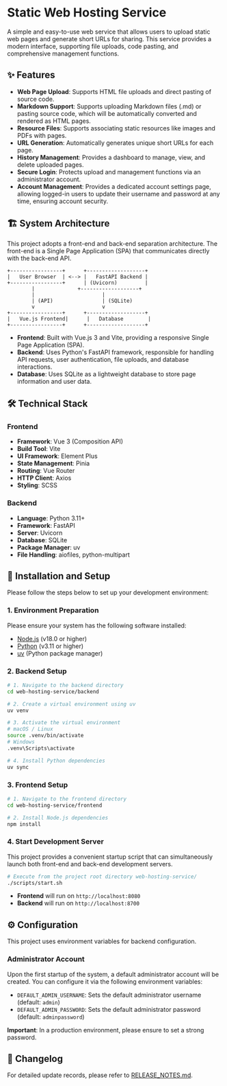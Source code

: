 # Static Web Hosting Service

A simple and easy-to-use web service that allows users to upload static web pages and generate short URLs for sharing. This service provides a modern interface, supporting file uploads, code pasting, and comprehensive management functions.

## ✨ Features

- **Web Page Upload**: Supports HTML file uploads and direct pasting of source code.
- **Markdown Support**: Supports uploading Markdown files (.md) or pasting source code, which will be automatically converted and rendered as HTML pages.
- **Resource Files**: Supports associating static resources like images and PDFs with pages.
- **URL Generation**: Automatically generates unique short URLs for each page.
- **History Management**: Provides a dashboard to manage, view, and delete uploaded pages.
- **Secure Login**: Protects upload and management functions via an administrator account.
- **Account Management**: Provides a dedicated account settings page, allowing logged-in users to update their username and password at any time, ensuring account security.

## 🏗️ System Architecture

This project adopts a front-end and back-end separation architecture. The front-end is a Single Page Application (SPA) that communicates directly with the back-end API.

```
+-----------------+      +-------------------+
|   User Browser  | <--> |   FastAPI Backend |
+-----------------+      | (Uvicorn)         |
        |              +-------------------+
        |                      |
        | (API)                | (SQLite)
        v                      v
+-----------------+      +-------------------+
|   Vue.js Frontend|      |   Database        |
+-----------------+      +-------------------+
```

- **Frontend**: Built with Vue.js 3 and Vite, providing a responsive Single Page Application (SPA).
- **Backend**: Uses Python's FastAPI framework, responsible for handling API requests, user authentication, file uploads, and database interactions.
- **Database**: Uses SQLite as a lightweight database to store page information and user data.

## 🛠️ Technical Stack

### Frontend
- **Framework**: Vue 3 (Composition API)
- **Build Tool**: Vite
- **UI Framework**: Element Plus
- **State Management**: Pinia
- **Routing**: Vue Router
- **HTTP Client**: Axios
- **Styling**: SCSS

### Backend
- **Language**: Python 3.11+
- **Framework**: FastAPI
- **Server**: Uvicorn
- **Database**: SQLite
- **Package Manager**: uv
- **File Handling**: aiofiles, python-multipart

## 🚀 Installation and Setup

Please follow the steps below to set up your development environment:

### 1. Environment Preparation

Please ensure your system has the following software installed:
- [Node.js](https://nodejs.org/) (v18.0 or higher)
- [Python](https://www.python.org/) (v3.11 or higher)
- [uv](https://github.com/astral-sh/uv) (Python package manager)

### 2. Backend Setup

```bash
# 1. Navigate to the backend directory
cd web-hosting-service/backend

# 2. Create a virtual environment using uv
uv venv

# 3. Activate the virtual environment
# macOS / Linux
source .venv/bin/activate
# Windows
.venv\Scripts\activate

# 4. Install Python dependencies
uv sync
```

### 3. Frontend Setup

```bash
# 1. Navigate to the frontend directory
cd web-hosting-service/frontend

# 2. Install Node.js dependencies
npm install
```

### 4. Start Development Server

This project provides a convenient startup script that can simultaneously launch both front-end and back-end development servers.

```bash
# Execute from the project root directory web-hosting-service/
./scripts/start.sh
```

- **Frontend** will run on `http://localhost:8080`
- **Backend** will run on `http://localhost:8700`

## ⚙️ Configuration

This project uses environment variables for backend configuration.

### Administrator Account

Upon the first startup of the system, a default administrator account will be created. You can configure it via the following environment variables:

- `DEFAULT_ADMIN_USERNAME`: Sets the default administrator username (default: `admin`)
- `DEFAULT_ADMIN_PASSWORD`: Sets the default administrator password (default: `adminpassword`)

**Important**: In a production environment, please ensure to set a strong password.

## 📝 Changelog

For detailed update records, please refer to [RELEASE_NOTES.md](RELEASE_NOTES.md).

